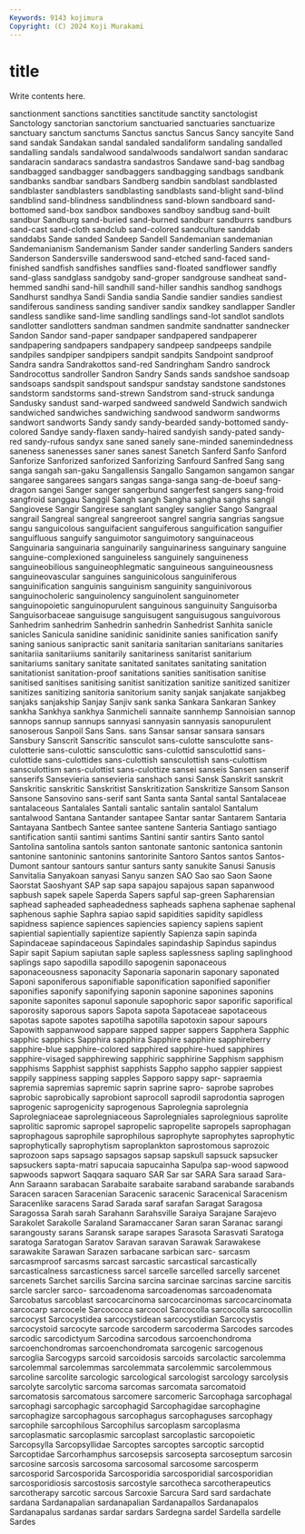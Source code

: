 ```yaml
---
Keywords: 9143 kojimura
Copyright: (C) 2024 Koji Murakami
---
```


# title

Write contents here.



 sanctionment sanctions sanctities sanctitude sanctity sanctologist Sanctology
sanctorian sanctorium sanctuaried sanctuaries sanctuarize sanctuary sanctum sanctums Sanctus sanctus
Sancus Sancy sancyite Sand sand sandak Sandakan sandal sandaled sandaliform
sandaling sandalled sandalling sandals sandalwood sandalwoods sandalwort sandan sandarac sandaracin
sandaracs sandastra sandastros Sandawe sand-bag sandbag sandbagged sandbagger sandbaggers sandbagging
sandbags sandbank sandbanks sandbar sandbars Sandberg sandbin sandblast sandblasted sandblaster
sandblasters sandblasting sandblasts sand-blight sand-blind sandblind sand-blindness sandblindness sand-blown sandboard
sand-bottomed sand-box sandbox sandboxes sandboy sandbug sand-built sandbur Sandburg sand-buried
sand-burned sandburr sandburrs sandburs sand-cast sand-cloth sandclub sand-colored sandculture sanddab
sanddabs Sande sanded Sandeep Sandell Sandemanian sandemanian Sandemanianism Sandemanism Sander
sander sanderling Sanders sanders Sanderson Sandersville sanderswood sand-etched sand-faced sand-finished
sandfish sandfishes sandflies sand-floated sandflower sandfly sand-glass sandglass sandgoby sand-groper
sandgrouse sandheat sand-hemmed sandhi sand-hill sandhill sand-hiller sandhis sandhog sandhogs
Sandhurst sandhya Sandi Sandia sandia Sandie sandier sandies sandiest sandiferous
sandiness sanding sandiver sandix sandkey sandlapper Sandler sandless sandlike sand-lime
sandling sandlings sand-lot sandlot sandlots sandlotter sandlotters sandman sandmen sandmite
sandnatter sandnecker Sandon Sandor sand-paper sandpaper sandpapered sandpaperer sandpapering sandpapers
sandpapery sandpeep sandpeeps sandpile sandpiles sandpiper sandpipers sandpit sandpits Sandpoint
sandproof Sandra sandra Sandrakottos sand-red Sandringham Sandro sandrock Sandrocottus sandroller
Sandron Sandry Sands sands sandshoe sandsoap sandsoaps sandspit sandspout sandspur
sandstay sandstone sandstones sandstorm sandstorms sand-strewn Sandstrom sand-struck sandunga Sandusky
sandust sand-warped sandweed sandweld Sandwich sandwich sandwiched sandwiches sandwiching sandwood
sandworm sandworms sandwort sandworts Sandy sandy sandy-bearded sandy-bottomed sandy-colored Sandye
sandy-flaxen sandy-haired sandyish sandy-pated sandy-red sandy-rufous sandyx sane saned sanely
sane-minded sanemindedness saneness sanenesses saner sanes sanest Sanetch Sanferd Sanfo
Sanford Sanforize Sanforized sanforized Sanforizing Sanfourd Sanfred Sang sang sanga
sangah san-gaku Sangallensis Sangallo Sangamon sangamon sangar sangaree sangarees sangars
sangas sanga-sanga sang-de-boeuf sang-dragon sangei Sanger sanger sangerbund sangerfest sangers
sang-froid sangfroid sanggau Sanggil Sangh sangh Sangha sangha sanghs sangil
Sangiovese Sangir Sangirese sanglant sangley sanglier Sango Sangraal sangrail Sangreal
sangreal sangreeroot sangrel sangria sangrias sangsue sangu sanguicolous sanguifacient sanguiferous
sanguification sanguifier sanguifluous sanguify sanguimotor sanguimotory sanguinaceous Sanguinaria sanguinaria sanguinarily
sanguinariness sanguinary sanguine sanguine-complexioned sanguineless sanguinely sanguineness sanguineobilious sanguineophlegmatic sanguineous
sanguineousness sanguineovascular sanguines sanguinicolous sanguiniferous sanguinification sanguinis sanguinism sanguinity sanguinivorous
sanguinocholeric sanguinolency sanguinolent sanguinometer sanguinopoietic sanguinopurulent sanguinous sanguinuity Sanguisorba Sanguisorbaceae
sanguisuge sanguisugent sanguisugous sanguivorous Sanhedrim sanhedrim Sanhedrin sanhedrin Sanhedrist Sanhita
sanicle sanicles Sanicula sanidine sanidinic sanidinite sanies sanification sanify saning
sanious sanipractic sanit sanitaria sanitarian sanitarians sanitaries sanitariia sanitariiums sanitarily
sanitariness sanitarist sanitarium sanitariums sanitary sanitate sanitated sanitates sanitating sanitation
sanitationist sanitation-proof sanitations sanities sanitisation sanitise sanitised sanitises sanitising sanitist
sanitization sanitize sanitized sanitizer sanitizes sanitizing sanitoria sanitorium sanity sanjak
sanjakate sanjakbeg sanjaks sanjakship Sanjay Sanjiv sank sanka Sankara Sankaran
Sankey sankha Sankhya sankhya Sanmicheli sannaite sannhemp Sannoisian sannop sannops
sannup sannups sannyasi sannyasin sannyasis sanopurulent sanoserous Sanpoil Sans Sans.
sans Sansar sansar sansara sansars Sansbury Sanscrit Sanscritic sansculot sans-culotte
sansculotte sans-culotterie sans-culottic sansculottic sans-culottid sansculottid sans-culottide sans-culottides sans-culottish sansculottish
sans-culottism sansculottism sans-culottist sans-culottize sansei sanseis Sansen sanserif sanserifs Sansevieria
sansevieria sanshach sansi Sansk Sanskrit sanskrit Sanskritic sanskritic Sanskritist Sanskritization
Sanskritize Sansom Sanson Sansone Sansovino sans-serif sant Santa santa Santal
santal Santalaceae santalaceous Santalales Santali santalic santalin santalol Santalum santalwood
Santana Santander santapee Santar santar Santarem Santaria Santayana Santbech Santee
santee santene Santeria Santiago santiago santification santii santimi santims Santini
santir santirs Santo santol Santolina santolina santols santon santonate santonic
santonica santonin santonine santoninic santonins santorinite Santoro Santos santos Santos-Dumont
santour santours santur santurs santy sanukite Sanusi Sanusis Sanvitalia Sanyakoan
sanyasi Sanyu sanzen SAO Sao sao Saon Saone Saorstat Saoshyant
SAP sap sapa sapajou sapajous sapan sapanwood sapbush sapek sapele
Saperda Sapers sapful sap-green Sapharensian saphead sapheaded sapheadedness sapheads saphena
saphenae saphenal saphenous saphie Saphra sapiao sapid sapidities sapidity sapidless
sapidness sapience sapiences sapiencies sapiency sapiens sapient sapiential sapientially sapientize
sapiently Sapienza sapin sapinda Sapindaceae sapindaceous Sapindales sapindaship Sapindus sapindus
Sapir sapit Sapium sapiutan saple sapless saplessness sapling saplinghood saplings
sapo sapodilla sapodillo sapogenin saponaceous saponaceousness saponacity Saponaria saponarin saponary
saponated Saponi saponiferous saponifiable saponification saponified saponifier saponifies saponify saponifying
saponin saponine saponines saponins saponite saponites saponul saponule sapophoric sapor
saporific saporifical saporosity saporous sapors Sapota sapota Sapotaceae sapotaceous sapotas
sapote sapotes sapotilha sapotilla sapotoxin sapour sapours Sapowith sappanwood sappare
sapped sapper sappers Sapphera Sapphic sapphic sapphics Sapphira sapphira Sapphire
sapphire sapphireberry sapphire-blue sapphire-colored sapphired sapphire-hued sapphires sapphire-visaged sapphirewing sapphiric
sapphirine Sapphism sapphism sapphisms Sapphist sapphist sapphists Sappho sappho sappier
sappiest sappily sappiness sapping sapples Sapporo sappy sapr- sapraemia sapremia
sapremias sapremic saprin saprine sapro- saprobe saprobes saprobic saprobically saprobiont
saprocoll saprodil saprodontia saprogen saprogenic saprogenicity saprogenous Saprolegnia saprolegnia Saprolegniaceae
saprolegniaceous Saprolegniales saprolegnious saprolite saprolitic sapromic sapropel sapropelic sapropelite sapropels
saprophagan saprophagous saprophile saprophilous saprophyte saprophytes saprophytic saprophytically saprophytism saproplankton
saprostomous saprozoic saprozoon saps sapsago sapsagos sapsap sapskull sapsuck sapsucker
sapsuckers sapta-matri sapucaia sapucainha Sapulpa sap-wood sapwood sapwoods sapwort Saqqara
saquaro SAR Sar sar SARA Sara saraad Sara-Ann Saraann sarabacan
Sarabaite sarabaite saraband sarabande sarabands Saracen saracen Saracenian Saracenic saracenic
Saracenical Saracenism Saracenlike saracens Sarad Sarada saraf sarafan Saragat Saragosa
Saragossa Sarah sarah Sarahann Sarahsville Saraiya Sarajane Sarajevo Sarakolet Sarakolle
Saraland Saramaccaner Saran saran Saranac sarangi sarangousty sarans Saransk sarape
sarapes Sarasota Sarasvati Saratoga saratoga Saratogan Saratov Saravan saravan Sarawak
Sarawakese sarawakite Sarawan Sarazen sarbacane sarbican sarc- sarcasm sarcasmproof sarcasms
sarcast sarcastic sarcastical sarcastically sarcasticalness sarcasticness sarcel sarcelle sarcelled sarcelly
sarcenet sarcenets Sarchet sarcilis Sarcina sarcina sarcinae sarcinas sarcine sarcitis
sarcle sarcler sarco- sarcoadenoma sarcoadenomas sarcoadenomata Sarcobatus sarcoblast sarcocarcinoma sarcocarcinomas
sarcocarcinomata sarcocarp sarcocele Sarcococca sarcocol Sarcocolla sarcocolla sarcocollin sarcocyst Sarcocystidea
sarcocystidean sarcocystidian Sarcocystis sarcocystoid sarcocyte sarcode sarcoderm sarcoderma Sarcodes sarcodes
sarcodic sarcodictyum Sarcodina sarcodous sarcoenchondroma sarcoenchondromas sarcoenchondromata sarcogenic sarcogenous sarcoglia
Sarcogyps sarcoid sarcoidosis sarcoids sarcolactic sarcolemma sarcolemmal sarcolemmas sarcolemmata sarcolemmic
sarcolemmous sarcoline sarcolite sarcologic sarcological sarcologist sarcology sarcolysis sarcolyte sarcolytic
sarcoma sarcomas sarcomata sarcomatoid sarcomatosis sarcomatous sarcomere sarcomeric Sarcophaga sarcophagal
sarcophagi sarcophagic sarcophagid Sarcophagidae sarcophagine sarcophagize sarcophagous sarcophagus sarcophaguses sarcophagy
sarcophile sarcophilous Sarcophilus sarcoplasm sarcoplasma sarcoplasmatic sarcoplasmic sarcoplast sarcoplastic sarcopoietic
Sarcopsylla Sarcopsyllidae Sarcoptes sarcoptes sarcoptic sarcoptid Sarcoptidae Sarcorhamphus sarcosepsis sarcosepta
sarcoseptum sarcosin sarcosine sarcosis sarcosoma sarcosomal sarcosome sarcosperm sarcosporid Sarcosporida
Sarcosporidia sarcosporidial sarcosporidian sarcosporidiosis sarcostosis sarcostyle sarcotheca sarcotherapeutics sarcotherapy sarcotic
sarcous Sarcoxie Sarcura Sard sard sardachate sardana Sardanapalian sardanapalian Sardanapallos
Sardanapalos Sardanapalus sardanas sardar sardars Sardegna sardel Sardella sardelle Sardes

